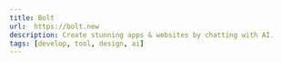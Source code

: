 ```yaml
---
title: Bolt
url:  https://bolt.new
description: Create stunning apps & websites by chatting with AI.
tags: [develop, tool, design, ai]
---
```

